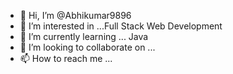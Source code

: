 - 👋 Hi, I’m @Abhikumar9896
- 👀 I’m interested in ...Full Stack Web Development
- 🌱 I’m currently learning ... Java
- 💞️ I’m looking to collaborate on ...
- 📫 How to reach me ... 

<!---
Abhikumar9896/Abhikumar9896 is a ✨ special ✨ repository because its `README.md` (this file) appears on your GitHub profile.
You can click the Preview link to take a look at your changes.
--->
